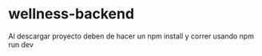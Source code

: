 # wellness-backend

Al descargar proyecto deben de hacer un npm install y correr usando npm run dev
